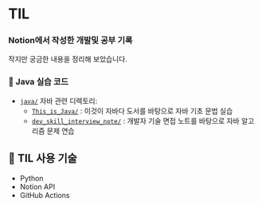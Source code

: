 # TIL

### Notion에서 작성한 개발및 공부 기록
작지만 궁금한 내용을 정리해 보았습니다.

### :test_tube: Java 실습 코드

- [`java/`](./java) 자바 관련 디렉토리:
  - [`This_is_Java/`](./java/This_is_Java) : 이것이 자바다 도서를 바탕으로 자바 기초 문법 실습
  - [`dev_skill_interview_note/`](./java/dev_skill_interview_note) : 개발자 기술 면접 노트를 바탕으로 자바 알고리즘 문제 연습


## 📌 TIL 사용 기술

- Python
- Notion API
- GitHub Actions
